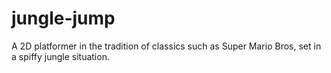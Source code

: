 # jungle-jump
A 2D platformer in the tradition of classics such as Super Mario Bros, set in a spiffy jungle situation. 
